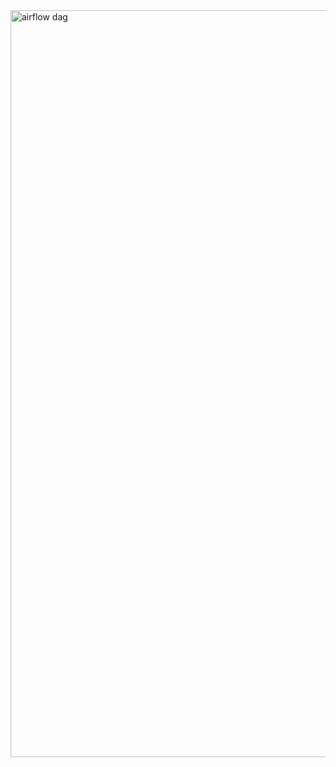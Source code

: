 <img width="1195" alt="airflow dag" src="https://user-images.githubusercontent.com/63331703/186152261-034db61d-96a3-4097-8c8a-88b877615488.png">
